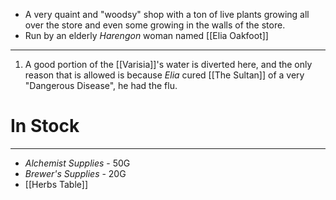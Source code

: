 - A very quaint and "woodsy" shop with a ton of live plants growing all over the store and even some growing in the walls of the store.
- Run by an elderly *Harengon* woman named [[Elia Oakfoot]]

---
1. A good portion of the [[Varisia]]'s water is diverted here, and the only reason that is allowed is because *Elia* cured [[The Sultan]] of a very "Dangerous Disease", he had the flu.

# In Stock
---
- *Alchemist Supplies* - 50G
- *Brewer's Supplies* - 20G
- [[Herbs Table]]

